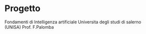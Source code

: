 # Progetto
Fondamenti di Intelligenza artificiale Universita degli studi di salerno (UNISA) Prof. F.Palomba
